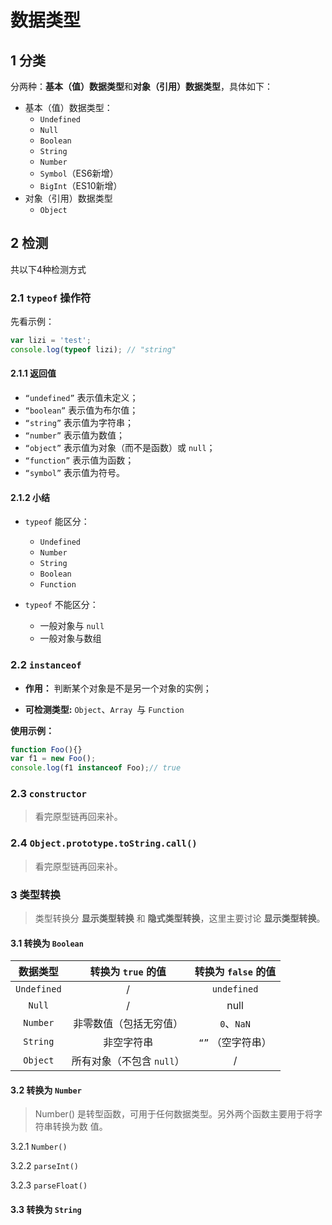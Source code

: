 # 数据类型

## 1 分类

分两种：**基本（值）数据类型**和**对象（引用）数据类型**，具体如下：

- 基本（值）数据类型：
  - `Undefined`
  - `Null`
  - `Boolean`
  - `String`
  - `Number`
  - `Symbol`（ES6新增）
  - `BigInt`（ES10新增）
- 对象（引用）数据类型
  - `Object`

## 2 检测

共以下4种检测方式

### 2.1 `typeof` 操作符

先看示例：

```js
var lizi = 'test';
console.log(typeof lizi); // "string"
```

#### 2.1.1 返回值

* `“undefined”` 表示值未定义；
* `“boolean”` 表示值为布尔值；
* `“string”` 表示值为字符串；
* `“number”` 表示值为数值；
* `“object”` 表示值为对象（而不是函数）或 `null`；
* `“function”` 表示值为函数；
* `“symbol”` 表示值为符号。

#### 2.1.2 小结

- `typeof` 能区分：
  - `Undefined`
  - `Number`
  - `String`
  - `Boolean`
  - `Function`

- `typeof` 不能区分：
  - 一般对象与 `null`
  - 一般对象与数组

### 2.2 `instanceof`

- **作用：** 判断某个对象是不是另一个对象的实例；

- **可检测类型:**  `Object`、`Array `与 `Function` 

**使用示例：**

```js
function Foo(){}
var f1 = new Foo();
console.log(f1 instanceof Foo);// true
```

### 2.3 `constructor`

> 看完原型链再回来补。

### 2.4 `Object.prototype.toString.call()`

> 看完原型链再回来补。

### 3 类型转换

> 类型转换分 **显示类型转换** 和 **隐式类型转换**，这里主要讨论 **显示类型转换**。

#### 3.1 转换为 `Boolean`

|  数据类型   |    转换为 `true` 的值     | 转换为 `false`  的值 |
| :---------: | :-----------------------: | :------------------: |
| `Undefined` |             /             |     `undefined`      |
|   `Null`    |             /             |         null         |
|  `Number`   |  非零数值（包括无穷值）   |      `0`、`NaN`      |
|  `String`   |        非空字符串         |  `“”` （空字符串）   |
|  `Object`   | 所有对象（不包含 `null`） |          /           |

#### 3.2 转换为 `Number`

> Number() 是转型函数，可用于任何数据类型。另外两个函数主要用于将字符串转换为数
> 值。

3.2.1 `Number()`

3.2.2 `parseInt()`

3.2.3 `parseFloat()`

#### 3.3 转换为 `String`



















